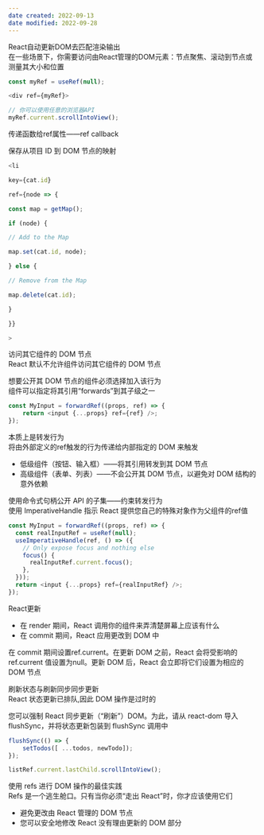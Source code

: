 ```yaml
---
date created: 2022-09-13
date modified: 2022-09-28
---
```


React自动更新DOM去匹配渲染输出  
在一些场景下，你需要访问由React管理的DOM元素：节点聚焦、滚动到节点或测量其大小和位置

```js
const myRef = useRef(null);

<div ref={myRef}>

// 你可以使用任意的浏览器API
myRef.current.scrollIntoView();
```

传递函数给ref属性——ref callback

保存从项目 ID 到 DOM 节点的映射

```js
<li  

key={cat.id}  

ref={node => {  

const map = getMap();  

if (node) {  

// Add to the Map  

map.set(cat.id, node);  

} else {  

// Remove from the Map  

map.delete(cat.id);  

}  

}}  

>
```

访问其它组件的 DOM 节点  
React 默认不允许组件访问其它组件的 DOM 节点

想要公开其 DOM 节点的组件必须选择加入该行为  
组件可以指定将其引用“forwards”到其子级之一

```js
const MyInput = forwardRef((props, ref) => {  
	return <input {...props} ref={ref} />;  
});
```

本质上是转发行为  
将由外部定义的ref触发的行为传递给内部指定的 DOM 来触发

- 低级组件（按钮、输入框）——将其引用转发到其 DOM 节点
- 高级组件（表单、列表）——不会公开其 DOM 节点，以避免对 DOM 结构的意外依赖

使用命令式句柄公开 API 的子集——约束转发行为  
使用 ImperativeHandle 指示 React 提供您自己的特殊对象作为父组件的ref值

```js
const MyInput = forwardRef((props, ref) => {
  const realInputRef = useRef(null);
  useImperativeHandle(ref, () => ({
    // Only expose focus and nothing else
    focus() {
      realInputRef.current.focus();
    },
  }));
  return <input {...props} ref={realInputRef} />;
});
```

React更新

- 在 render 期间，React 调用你的组件来弄清楚屏幕上应该有什么
- 在 commit 期间，React 应用更改到 DOM 中

在 commit 期间设置ref.current。在更新 DOM 之前，React 会将受影响的ref.current 值设置为null。更新 DOM 后，React 会立即将它们设置为相应的 DOM 节点

刷新状态与刷新同步同步更新  
React 状态更新已排队,因此 DOM 操作是过时的

您可以强制 React 同步更新（“刷新”）DOM。为此，请从 react-dom 导入 flushSync，并将状态更新包装到 flushSync 调用中

```js
flushSync(() => {  
	setTodos([ ...todos, newTodo]);  
});  

listRef.current.lastChild.scrollIntoView();
```

使用 refs 进行 DOM 操作的最佳实践  
Refs 是一个逃生舱口。只有当你必须“走出 React”时，你才应该使用它们

- 避免更改由 React 管理的 DOM 节点
- 您可以安全地修改 React 没有理由更新的 DOM 部分

